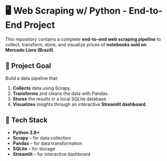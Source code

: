 # 🖥️ Web Scraping w/ Python - End-to-End Project

This repository contains a complete **end-to-end web scraping pipeline** to collect, transform, store, and visualize prices of **notebooks sold on Mercado Livre (Brazil)**.


## 🎯 Project Goal

Build a data pipeline that:

1. **Collects** data using Scrapy.
2. **Transforms** and cleans the data with Pandas.
3. **Stores** the results in a local SQLite database.
4. **Visualizes** insights through an interactive **Streamlit dashboard**.


## 🔧 Tech Stack

- **Python 3.8+**
- **Scrapy** – for data collection
- **Pandas** – for data transformation
- **SQLite** – for storage
- **Streamlit** – for interactive dashboard

